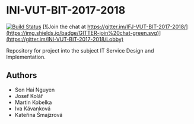 # INI-VUT-BIT-2017-2018
[![Build Status](https://travis-ci.com/martinkobelka/INI-VUT-BIT-2017-2018.svg?token=dHk9Rwh2CD43xY5HbRpW&branch=master)](https://travis-ci.com/martinkobelka/INI-VUT-BIT-2017-2018)
[![Join the chat at https://gitter.im/IFJ-VUT-BIT-2017-2018/](https://img.shields.io/badge/GITTER-join%20chat-green.svg)](https://gitter.im/INI-VUT-BIT-2017-2018/Lobby)

Repository for project into the subject IT Service Design and Implementation.

Authors
------------ 
* Son Hai Nguyen
* Josef Kolář
* Martin Kobelka
* Iva Kávanková
* Kateřina Šmajzrová
